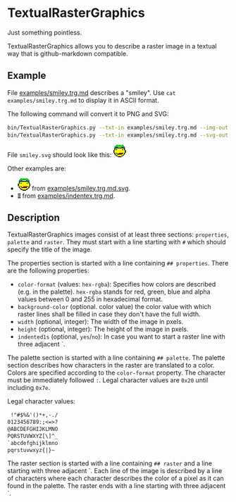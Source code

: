 # TextualRasterGraphics

Just something pointless.

TextualRasterGraphics allows you to describe a raster image in a textual way
that is github-markdown compatible.

## Example

File [examples/smiley.trg.md](examples/smiley.trg.md) describes a "smiley".
Use `cat examples/smiley.trg.md` to display it in ASCII format.

The following command will convert it to PNG and SVG:
```sh
bin/TextualRasterGraphics.py --txt-in examples/smiley.trg.md --img-out smiley.png
bin/TextualRasterGraphics.py --txt-in examples/smiley.trg.md --svg-out smiley.svg
```

File `smiley.svg` should look like this:
![examples/smiley.trg.md.svg](examples/smiley.trg.md.svg)


Other examples are:
  - ![examples/smiley.trg.md.svg](examples/smiley.trg.md.svg) from
    [examples/smiley.trg.md.svg](examples/smiley.trg.md.svg).
  - ![examples/indentex.trg.md.svg](examples/indentex.trg.md.svg) from
    [examples/indentex.trg.md](examples/indentex.trg.md).

## Description

TextualRasterGraphics images consist of at least three sections: `properties`, `palette` and `raster`.
They must start with a line starting with `#` which should specify the title of the image.

The properties section is started with a line containing `## properties`.
There are the following properties:
  - `color-format` (values: `hex-rgba`): Specifies how colors are described (e.g. in the palette).
    `hex-rgba` stands for red, green, blue and alpha values between 0 and 255 in hexadecimal format.
  - `background-color` (optional. color value) the color value with which raster lines shall be
    filled in case they don't have the full width.
  - `width` (optional, integer): The width of the image in pxels.
  - `height` (optional, integer): The height of the image in pxels.
  - `indented1s` (optional, `yes`/`no`): In case you want to start a raster line with three adjacent \`.

The palette section is started with a line containing `## palette`.
The palette section describes how characters in the raster are translated to a color.
Colors are specified according to the `color-format` property.
The character must be immediately followed `:`.
Legal character values are `0x20` until including `0x7e`.

Legal character values:
```
 !"#$%&'()*+,-./
0123456789:;<=>?
@ABCDEFGHIJKLMNO
PQRSTUVWXYZ[\]^_
`abcdefghijklmno
pqrstuvwxyz{|}~
```

The raster section is started with a line containing `## raster`
and a line starting with three adjacent \`.
Each line of the image is described by a line of characters
where each character describes the color of a pixel as it can found in the palette.
The raster ends with a line starting with three adjacent \`.




